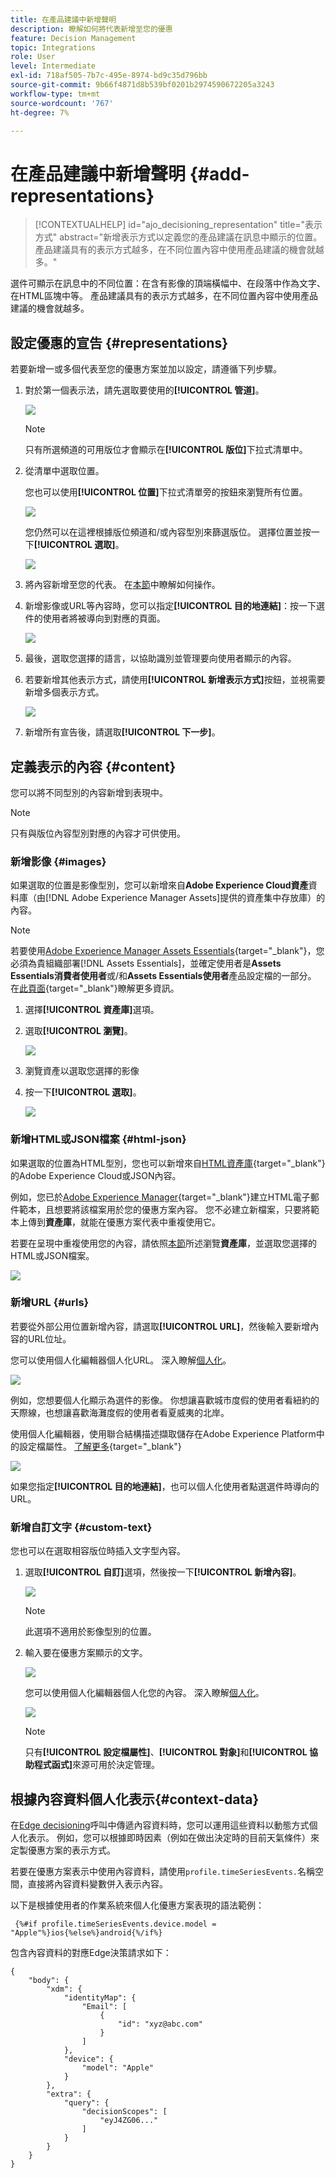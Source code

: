 ```yaml
---
title: 在產品建議中新增聲明
description: 瞭解如何將代表新增至您的優惠
feature: Decision Management
topic: Integrations
role: User
level: Intermediate
exl-id: 718af505-7b7c-495e-8974-bd9c35d796bb
source-git-commit: 9b66f4871d8b539bf0201b2974590672205a3243
workflow-type: tm+mt
source-wordcount: '767'
ht-degree: 7%

---
```


# 在產品建議中新增聲明 {#add-representations}

>[!CONTEXTUALHELP]
>id="ajo_decisioning_representation"
>title="表示方式"
>abstract="新增表示方式以定義您的產品建議在訊息中顯示的位置。產品建議具有的表示方式越多，在不同位置內容中使用產品建議的機會就越多。"

選件可顯示在訊息中的不同位置：在含有影像的頂端橫幅中、在段落中作為文字、在HTML區塊中等。 產品建議具有的表示方式越多，在不同位置內容中使用產品建議的機會就越多。

## 設定優惠的宣告 {#representations}

若要新增一或多個代表至您的優惠方案並加以設定，請遵循下列步驟。

1. 對於第一個表示法，請先選取要使用的&#x200B;**[!UICONTROL 管道]**。

   ![](../assets/channel-placement.png)

   >[!NOTE]
   >
   >只有所選頻道的可用版位才會顯示在&#x200B;**[!UICONTROL 版位]**&#x200B;下拉式清單中。

1. 從清單中選取位置。

   您也可以使用&#x200B;**[!UICONTROL 位置]**&#x200B;下拉式清單旁的按鈕來瀏覽所有位置。

   ![](../assets/browse-button-placements.png)

   您仍然可以在這裡根據版位頻道和/或內容型別來篩選版位。 選擇位置並按一下&#x200B;**[!UICONTROL 選取]**。

   ![](../assets/browse-placements.png)

1. 將內容新增至您的代表。 在[本節](#content)中瞭解如何操作。

1. 新增影像或URL等內容時，您可以指定&#x200B;**[!UICONTROL 目的地連結]**：按一下選件的使用者將被導向到對應的頁面。

   ![](../assets/offer-destination-link.png)

1. 最後，選取您選擇的語言，以協助識別並管理要向使用者顯示的內容。

1. 若要新增其他表示方式，請使用&#x200B;**[!UICONTROL 新增表示方式]**&#x200B;按鈕，並視需要新增多個表示方式。

   ![](../assets/offer-add-representation.png)

1. 新增所有宣告後，請選取&#x200B;**[!UICONTROL 下一步]**。

## 定義表示的內容 {#content}

您可以將不同型別的內容新增到表現中。

>[!NOTE]
>
>只有與版位內容型別對應的內容才可供使用。

### 新增影像 {#images}

如果選取的位置是影像型別，您可以新增來自&#x200B;**Adobe Experience Cloud資產**&#x200B;資料庫（由[!DNL Adobe Experience Manager Assets]提供的資產集中存放庫）的內容。

>[!NOTE]
>
> 若要使用[Adobe Experience Manager Assets Essentials](https://experienceleague.adobe.com/docs/experience-manager-assets-essentials/help/introduction.html){target="_blank"}，您必須為貴組織部署[!DNL Assets Essentials]，並確定使用者是&#x200B;**Assets Essentials消費者使用者**&#x200B;或/和&#x200B;**Assets Essentials使用者**&#x200B;產品設定檔的一部分。 在[此頁面](https://experienceleague.adobe.com/docs/experience-manager-assets-essentials/help/get-started-admins/deploy-administer.html){target="_blank"}瞭解更多資訊。

1. 選擇&#x200B;**[!UICONTROL 資產庫]**&#x200B;選項。

1. 選取&#x200B;**[!UICONTROL 瀏覽]**。

   ![](../assets/offer-browse-asset-library.png)

1. 瀏覽資產以選取您選擇的影像

1. 按一下&#x200B;**[!UICONTROL 選取]**。

   ![](../assets/offer-select-asset.png)

### 新增HTML或JSON檔案 {#html-json}

如果選取的位置為HTML型別，您也可以新增來自[HTML資產庫](https://experienceleague.adobe.com/docs/experience-manager-assets-essentials/help/introduction.html){target="_blank"}的Adobe Experience Cloud或JSON內容。

例如，您已於[Adobe Experience Manager](https://experienceleague.adobe.com/docs/experience-manager.html){target="_blank"}建立HTML電子郵件範本，且想要將該檔案用於您的優惠方案內容。 您不必建立新檔案，只要將範本上傳到&#x200B;**資產庫**，就能在優惠方案代表中重複使用它。

若要在呈現中重複使用您的內容，請依照[本節](#images)所述瀏覽&#x200B;**資產庫**，並選取您選擇的HTML或JSON檔案。

![](../assets/offer-browse-asset-library-json.png)

### 新增URL {#urls}

若要從外部公用位置新增內容，請選取&#x200B;**[!UICONTROL URL]**，然後輸入要新增內容的URL位址。

您可以使用個人化編輯器個人化URL。 深入瞭解[個人化](../../personalization/personalize.md#use-expression-editor)。

![](../assets/offer-content-url.png)

例如，您想要個人化顯示為選件的影像。 你想讓喜歡城市度假的使用者看紐約的天際線，也想讓喜歡海灘度假的使用者看夏威夷的北岸。

使用個人化編輯器，使用聯合結構描述擷取儲存在Adobe Experience Platform中的設定檔屬性。 [了解更多](https://experienceleague.adobe.com/docs/experience-platform/profile/union-schemas/union-schemas-overview.html){target="_blank"}

![](../assets/offer-content-url-personalization.png)

如果您指定&#x200B;**[!UICONTROL 目的地連結]**，也可以個人化使用者點選選件時導向的URL。

### 新增自訂文字 {#custom-text}

您也可以在選取相容版位時插入文字型內容。

1. 選取&#x200B;**[!UICONTROL 自訂]**&#x200B;選項，然後按一下&#x200B;**[!UICONTROL 新增內容]**。

   ![](../assets/offer-add-content.png)

   >[!NOTE]
   >
   >此選項不適用於影像型別的位置。

1. 輸入要在優惠方案顯示的文字。

   ![](../assets/offer-text-content.png)

   您可以使用個人化編輯器個人化您的內容。 深入瞭解[個人化](../../personalization/personalize.md#use-expression-editor)。

   ![](../assets/offer-personalization.png)

   >[!NOTE]
   >
   >只有&#x200B;**[!UICONTROL 設定檔屬性]**、**[!UICONTROL 對象]**&#x200B;和&#x200B;**[!UICONTROL 協助程式函式]**&#x200B;來源可用於決定管理。

## 根據內容資料個人化表示{#context-data}

在[Edge decisioning](../api-reference/offer-delivery-api/edge-decisioning-api.md)呼叫中傳遞內容資料時，您可以運用這些資料以動態方式個人化表示。 例如，您可以根據即時因素（例如在做出決定時的目前天氣條件）來定製優惠方案的表示方式。

若要在優惠方案表示中使用內容資料，請使用`profile.timeSeriesEvents.`名稱空間，直接將內容資料變數併入表示內容。

以下是根據使用者的作業系統來個人化優惠方案表現的語法範例：

```
 {%#if profile.timeSeriesEvents.device.model = "Apple"%}ios{%else%}android{%/if%} 
```

包含內容資料的對應Edge決策請求如下：

```
{
    "body": {
        "xdm": {
            "identityMap": {
                "Email": [
                    {
                        "id": "xyz@abc.com"
                    }
                ]
            },
            "device": {
                "model": "Apple"
            }
        },
        "extra": {
            "query": {
                "decisionScopes": [
                    "eyJ4ZG06..."
                ]
            }
        }
    }
}
```
